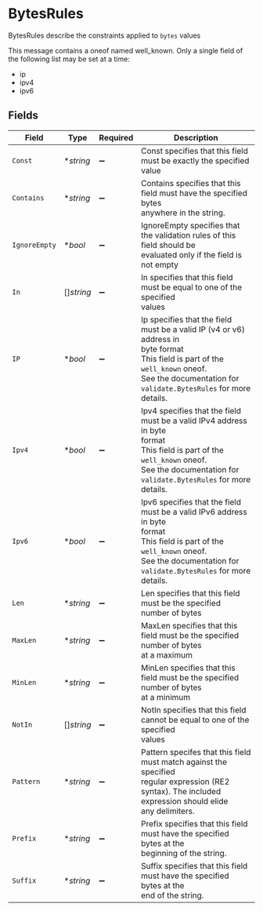 # BytesRules

BytesRules describe the constraints applied to `bytes` values

This message contains a oneof named well_known. Only a single field of the following list may be set at a time:
  - ip
  - ipv4
  - ipv6



## Fields

| Field                                                                                                                                                                                             | Type                                                                                                                                                                                              | Required                                                                                                                                                                                          | Description                                                                                                                                                                                       |
| ------------------------------------------------------------------------------------------------------------------------------------------------------------------------------------------------- | ------------------------------------------------------------------------------------------------------------------------------------------------------------------------------------------------- | ------------------------------------------------------------------------------------------------------------------------------------------------------------------------------------------------- | ------------------------------------------------------------------------------------------------------------------------------------------------------------------------------------------------- |
| `Const`                                                                                                                                                                                           | **string*                                                                                                                                                                                         | :heavy_minus_sign:                                                                                                                                                                                | Const specifies that this field must be exactly the specified value                                                                                                                               |
| `Contains`                                                                                                                                                                                        | **string*                                                                                                                                                                                         | :heavy_minus_sign:                                                                                                                                                                                | Contains specifies that this field must have the specified bytes<br/> anywhere in the string.                                                                                                     |
| `IgnoreEmpty`                                                                                                                                                                                     | **bool*                                                                                                                                                                                           | :heavy_minus_sign:                                                                                                                                                                                | IgnoreEmpty specifies that the validation rules of this field should be<br/> evaluated only if the field is not empty                                                                             |
| `In`                                                                                                                                                                                              | []*string*                                                                                                                                                                                        | :heavy_minus_sign:                                                                                                                                                                                | In specifies that this field must be equal to one of the specified<br/> values                                                                                                                    |
| `IP`                                                                                                                                                                                              | **bool*                                                                                                                                                                                           | :heavy_minus_sign:                                                                                                                                                                                | Ip specifies that the field must be a valid IP (v4 or v6) address in<br/> byte format<br/>This field is part of the `well_known` oneof.<br/>See the documentation for `validate.BytesRules` for more details. |
| `Ipv4`                                                                                                                                                                                            | **bool*                                                                                                                                                                                           | :heavy_minus_sign:                                                                                                                                                                                | Ipv4 specifies that the field must be a valid IPv4 address in byte<br/> format<br/>This field is part of the `well_known` oneof.<br/>See the documentation for `validate.BytesRules` for more details. |
| `Ipv6`                                                                                                                                                                                            | **bool*                                                                                                                                                                                           | :heavy_minus_sign:                                                                                                                                                                                | Ipv6 specifies that the field must be a valid IPv6 address in byte<br/> format<br/>This field is part of the `well_known` oneof.<br/>See the documentation for `validate.BytesRules` for more details. |
| `Len`                                                                                                                                                                                             | **string*                                                                                                                                                                                         | :heavy_minus_sign:                                                                                                                                                                                | Len specifies that this field must be the specified number of bytes                                                                                                                               |
| `MaxLen`                                                                                                                                                                                          | **string*                                                                                                                                                                                         | :heavy_minus_sign:                                                                                                                                                                                | MaxLen specifies that this field must be the specified number of bytes<br/> at a maximum                                                                                                          |
| `MinLen`                                                                                                                                                                                          | **string*                                                                                                                                                                                         | :heavy_minus_sign:                                                                                                                                                                                | MinLen specifies that this field must be the specified number of bytes<br/> at a minimum                                                                                                          |
| `NotIn`                                                                                                                                                                                           | []*string*                                                                                                                                                                                        | :heavy_minus_sign:                                                                                                                                                                                | NotIn specifies that this field cannot be equal to one of the specified<br/> values                                                                                                               |
| `Pattern`                                                                                                                                                                                         | **string*                                                                                                                                                                                         | :heavy_minus_sign:                                                                                                                                                                                | Pattern specifes that this field must match against the specified<br/> regular expression (RE2 syntax). The included expression should elide<br/> any delimiters.                                 |
| `Prefix`                                                                                                                                                                                          | **string*                                                                                                                                                                                         | :heavy_minus_sign:                                                                                                                                                                                | Prefix specifies that this field must have the specified bytes at the<br/> beginning of the string.                                                                                               |
| `Suffix`                                                                                                                                                                                          | **string*                                                                                                                                                                                         | :heavy_minus_sign:                                                                                                                                                                                | Suffix specifies that this field must have the specified bytes at the<br/> end of the string.                                                                                                     |